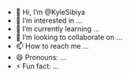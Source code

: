 - 👋 Hi, I’m @KyleSibiya
- 👀 I’m interested in ...
- 🌱 I’m currently learning ...
- 💞️ I’m looking to collaborate on ...
- 📫 How to reach me ...
- 😄 Pronouns: ...
- ⚡ Fun fact: ...

<!---
KyleSibiya/KyleSibiya is a ✨ special ✨ repository because its `README.md` (this file) appears on your GitHub profile.
You can click the Preview link to take a look at your changes.
--->
